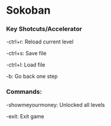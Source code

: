 Sokoban
=======
### Key Shotcuts/Accelerator

-ctrl+r: Reload current level

-ctrl+s: Save file

-ctrl+l: Load file

-b: Go back one step


### Commands:

-showmeyourmoney: Unlocked all levels

-exit: Exit game
